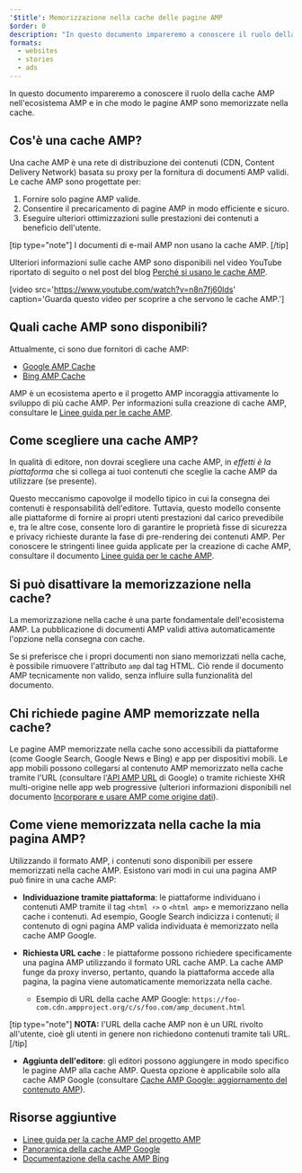 ```yaml
---
'$title': Memorizzazione nella cache delle pagine AMP
$order: 0
description: "In questo documento impareremo a conoscere il ruolo della cache AMP nell'ecosistema AMP e in che modo le pagine AMP sono memorizzate nella cache."
formats:
  - websites
  - stories
  - ads
---
```


In questo documento impareremo a conoscere il ruolo della cache AMP nell'ecosistema AMP e in che modo le pagine AMP sono memorizzate nella cache.

## Cos'è una cache AMP?

Una cache AMP è una rete di distribuzione dei contenuti (CDN, Content Delivery Network) basata su proxy per la fornitura di documenti AMP validi. Le cache AMP sono progettate per:

1. Fornire solo pagine AMP valide.
2. Consentire il precaricamento di pagine AMP in modo efficiente e sicuro.
3. Eseguire ulteriori ottimizzazioni sulle prestazioni dei contenuti a beneficio dell'utente.

[tip type="note"] I documenti di e-mail AMP non usano la cache AMP. [/tip]

Ulteriori informazioni sulle cache AMP sono disponibili nel video YouTube riportato di seguito o nel post del blog [Perché si usano le cache AMP](https://medium.com/@pbakaus/why-amp-caches-exist-cd7938da2456).

[video src='https://www.youtube.com/watch?v=n8n7fj60lds' caption='Guarda questo video per scoprire a che servono le cache AMP.']

## Quali cache AMP sono disponibili?

Attualmente, ci sono due fornitori di cache AMP:

- [Google AMP Cache](https://developers.google.com/amp/cache/)
- [Bing AMP Cache](https://www.bing.com/webmaster/help/bing-amp-cache-bc1c884c)

AMP è un ecosistema aperto e il progetto AMP incoraggia attivamente lo sviluppo di più cache AMP. Per informazioni sulla creazione di cache AMP, consultare le [Linee guida per le cache AMP](https://github.com/ampproject/amphtml/blob/main/docs/spec/amp-cache-guidelines.md).

## Come scegliere una cache AMP?

In qualità di editore, non dovrai scegliere una cache AMP, in _effetti è la piattaforma_ che si collega ai tuoi contenuti che sceglie la cache AMP da utilizzare (se presente).

Questo meccanismo capovolge il modello tipico in cui la consegna dei contenuti è responsabilità dell'editore. Tuttavia, questo modello consente alle piattaforme di fornire ai propri utenti prestazioni dal carico prevedibile e, tra le altre cose, consente loro di garantire le proprietà fisse di sicurezza e privacy richieste durante la fase di pre-rendering dei contenuti AMP. Per conoscere le stringenti linee guida applicate per la creazione di cache AMP, consultare il documento [Linee guida per le cache AMP](https://github.com/ampproject/amphtml/blob/main/docs/spec/amp-cache-guidelines.md).

## Si può disattivare la memorizzazione nella cache?

La memorizzazione nella cache è una parte fondamentale dell'ecosistema AMP. La pubblicazione di documenti AMP validi attiva automaticamente l'opzione nella consegna con cache.

Se si preferisce che i propri documenti non siano memorizzati nella cache, è possibile rimuovere l'attributo `amp` dal tag HTML. Ciò rende il documento AMP tecnicamente non valido, senza influire sulla funzionalità del documento.

## Chi richiede pagine AMP memorizzate nella cache?

Le pagine AMP memorizzate nella cache sono accessibili da piattaforme (come Google Search, Google News e Bing) e app per dispositivi mobili. Le app mobili possono collegarsi al contenuto AMP memorizzato nella cache tramite l'URL (consultare l'[API AMP URL](https://developers.google.com/amp/cache/use-amp-url) di Google) o tramite richieste XHR multi-origine nelle app web progressive (ulteriori informazioni disponibili nel documento [Incorporare e usare AMP come origine dati](../../../../documentation/guides-and-tutorials/integrate/amp-in-pwa.md)).

<amp-img src="/static/img/docs/platforms_accessing_cache.png" width="1054" height="356" layout="responsive" alt="platforms and mobile apps access cached AMP pages"></amp-img>

## Come viene memorizzata nella cache la mia pagina AMP?

Utilizzando il formato AMP, i contenuti sono disponibili per essere memorizzati nella cache AMP. Esistono vari modi in cui una pagina AMP può finire in una cache AMP:

- **Individuazione tramite piattaforma**: le piattaforme individuano i contenuti AMP tramite il tag `<html ⚡>` o `<html amp>` e memorizzano nella cache i contenuti. Ad esempio, Google Search indicizza i contenuti; il contenuto di ogni pagina AMP valida individuata è memorizzato nella cache AMP Google.

- **Richiesta URL cache** : le piattaforme possono richiedere specificamente una pagina AMP utilizzando il formato URL cache AMP. La cache AMP funge da proxy inverso, pertanto, quando la piattaforma accede alla pagina, la pagina viene automaticamente memorizzata nella cache.

  - Esempio di URL della cache AMP Google: `https://foo-com.cdn.ampproject.org/c/s/foo.com/amp_document.html`

[tip type="note"] **NOTA:** l'URL della cache AMP non è un URL rivolto all'utente, cioè gli utenti in genere non richiedono contenuti tramite tali URL. [/tip]

- **Aggiunta dell'editore**: gli editori possono aggiungere in modo specifico le pagine AMP alla cache AMP. Questa opzione è applicabile solo alla cache AMP Google (consultare [Cache AMP Google: aggiornamento del contenuto AMP](https://developers.google.com/amp/cache/update-cache)).

## Risorse aggiuntive

- [Linee guida per la cache AMP del progetto AMP](https://github.com/ampproject/amphtml/blob/main/docs/spec/amp-cache-guidelines.md)
- [Panoramica della cache AMP Google](https://developers.google.com/amp/cache/overview)
- [Documentazione della cache AMP Bing](https://www.bing.com/webmaster/help/bing-amp-cache-bc1c884c)
